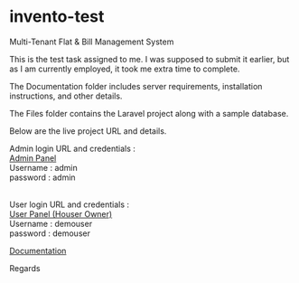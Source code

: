 # invento-test
Multi-Tenant Flat &amp; Bill Management System <br>

This is the test task assigned to me. I was supposed to submit it earlier, but as I am currently employed, it took me extra time to complete. <br>

The Documentation folder includes server requirements, installation instructions, and other details. <br>

The Files folder contains the Laravel project along with a sample database. <br>

Below are the live project URL and details.<br>

Admin login URL and credentials : <br>
<a href="https://phinix.digital/invento-test/admin" target="_blank">Admin Panel</a><br>
Username : admin <br>
password : admin <br><br>

User login URL and credentials : <br>
<a href="https://phinix.digital/invento-test/user/login" target="_blank">User Panel (Houser Owner)</a><br>
Username : demouser <br>
password : demouser <br>


<a href="https://phinix.digital/invento-test/doc" target="_blank">Documentation</a><br>

Regards
